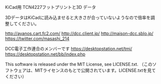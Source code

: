 KiCad用 TCN4227フットプリントと3D データ

3DデータはKiCadに読み込ませると大きさが合っていないようなので倍率を調整してください。

http://ayanos.cart.fc2.com/
http://dcc.client.jp/
http://maison-dcc.sblo.jp/
https://twitter.com/masashi_214

DCC電子工作連合のメンバーです
https://desktopstation.net/tmi/ https://desktopstation.net/bb/index.php

This software is released under the MIT License, see LICENSE.txt.
（このソフトウェアは、MITライセンスのもとで公開されています。LICENSE.txtを見てください）
